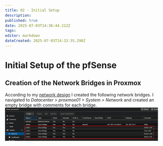 ```yaml
---
title: 02 - Initial Setup
description: 
published: true
date: 2025-07-03T14:36:44.212Z
tags: 
editor: markdown
dateCreated: 2025-07-03T14:32:35.298Z
---
```


# Initial Setup of the pfSense

## Creation of the Network Bridges in Proxmox
According to my [network design](/home-lab/Infrastructure/Network_Designs/Iteration_1) I created the following network bridges. I navigated to *Datacenter > proxmox01 > System > Network* and created an empty bridge with comments for each bridge.
![create_bridge_02.png](/homelab/server/pfsense/create_bridge_02.png)


